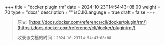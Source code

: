+++
title = "docker plugin rm"
date = 2024-10-23T14:54:43+08:00
weight = 70
type = "docs"
description = ""
isCJKLanguage = true
draft = false
+++

> 原文: [https://docs.docker.com/reference/cli/docker/plugin/rm/](https://docs.docker.com/reference/cli/docker/plugin/rm/)
>
> 收录该文档的时间：`2024-10-23T14:54:43+08:00`
